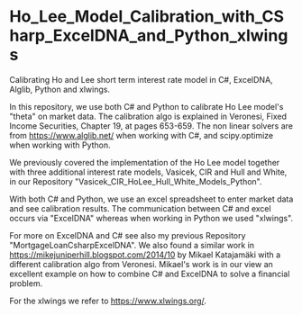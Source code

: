 # Ho_Lee_Model_Calibration_with_CSharp_ExcelDNA_and_Python_xlwings
Calibrating Ho and Lee short term interest rate model in C#, ExcelDNA, Alglib, Python and xlwings.

In this repository, we use both C# and Python to calibrate Ho Lee model's "theta" on market data. The calibration algo is explained in Veronesi, Fixed Income Securities, Chapter 19, at pages 653-659. The non linear solvers are from https://www.alglib.net/ when working with C#, and scipy.optimize when working with Python. 

We previously covered the implementation of the Ho Lee model together with three additional interest rate models, Vasicek, CIR and Hull and White, in our Repository "Vasicek_CIR_HoLee_Hull_White_Models_Python".

With both C# and Python, we use an excel spreadsheet to enter market data and see calibration results. The communication between C# and excel occurs via "ExcelDNA" whereas when working in Python we used "xlwings". 

For more on ExcelDNA and C# see also my previous Repository "MortgageLoanCsharpExcelDNA". We also found a similar work in https://mikejuniperhill.blogspot.com/2014/10 by Mikael Katajamäki with a different calibration algo from Veronesi. Mikael's work is in our view an excellent example on how to combine C# and ExcelDNA to solve a financial problem.

For the xlwings we refer to https://www.xlwings.org/.
